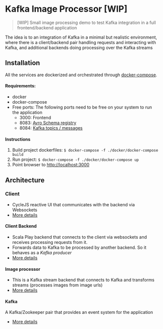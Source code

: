 Kafka Image Processor [WIP]
===========================

> [WIP] Small image processing demo to test Kafka integration in a full frontend/backend application

The idea is to an integration of Kafka in a minimal but realistic environment, where there is a client/backend pair handling requests and interacting with Kafka, 
and additional backends doing processing over the Kafka streams

## Installation

All the services are dockerized and orchestrated through [docker-compose](./docker).

#### Requirements:

- docker
- docker-compose
- Free ports: The following ports need to be free on your system to run the application 
    - 3000: Frontend 
    - 8083: [Avro Schema registry](http://localhost:8083)
    - 8084: [Kafka topics / messages](http://localhost:8084)

#### Instructions

1. Build project dockerfiles: `$ docker-compose -f ./docker/docker-compose build`
2. Run project: `$ docker-compose -f ./docker/docker-compose up`
3. Point browser to [http://localhost:3000](http://localhost:3000)

## Architecture

### Client 

- CycleJS reactive UI that communicates with the backend via Websockets 
- [More details](./ui)

#### Client Backend 

- Scala Play backend that connects to the client via websockets and receives processing requests from it. 
- Forwards data to Kafka to be processed by another backend. So it behaves as a *Kafka producer*
- [More details](./ui-backend)
   
#### Image processor 

- This is a Kafka stream backend that connects to Kafka and transforms streams (processes images from image urls)
- [More details](./processor)

#### Kafka

A Kafka/Zookeeper pair that provides an event system for the application
- [More details](./docker/kafka)
